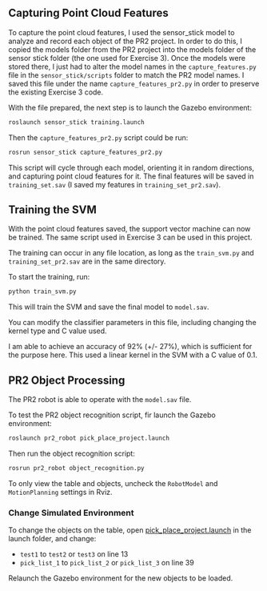 ## Capturing Point Cloud Features

To capture the point cloud features, I used the sensor_stick model to analyze and record each object of the PR2 project. In order to do this, I copied the models folder from the PR2 project into the models folder of the sensor stick folder (the one used for Exercise 3). Once the models were stored there, I just had to alter the model names in the `capture_features.py` file in the `sensor_stick/scripts` folder to match the PR2 model names. I saved this file under the name `capture_features_pr2.py` in order to preserve the existing Exercise 3 code.

With the file prepared, the next step is to launch the Gazebo environment:

```bash
roslaunch sensor_stick training.launch
```

Then the `capture_features_pr2.py` script could be run:

```bash
rosrun sensor_stick capture_features_pr2.py
```

This script will cycle through each model, orienting it in random directions, and capturing point cloud features for it. The final features will be saved in `training_set.sav` (I saved my features in `training_set_pr2.sav`).

## Training the SVM

With the point cloud features saved, the support vector machine can now be trained. The same script used in Exercise 3 can be used in this project.

The training can occur in any file location, as long as the `train_svm.py` and `training_set_pr2.sav` are in the same directory.

To start the training, run:

```bash
python train_svm.py
```

This will train the SVM and save the final model to `model.sav`.

You can modify the classifier parameters in this file, including changing the kernel type and C value used.

I am able to achieve an accuracy of 92% (+/- 27%), which is sufficient for the purpose here. This used a linear kernel in the SVM with a C value of 0.1.

## PR2 Object Processing

The PR2 robot is able to operate with the `model.sav` file.

To test the PR2 object recognition script, fir launch the Gazebo environment:

```bash
roslaunch pr2_robot pick_place_project.launch
```

Then run the object recognition script:

```bash
rosrun pr2_robot object_recognition.py
```

To only view the table and objects, uncheck the `RobotModel` and `MotionPlanning` settings in Rviz.

### Change Simulated Environment

To change the objects on the table, open [pick_place_project.launch](./../launch/pick_place_project.launch) in the launch folder, and change:

- `test1` to `test2` or `test3` on line 13
- `pick_list_1` to `pick_list_2` or `pick_list_3` on line 39

Relaunch the Gazebo environment for the new objects to be loaded.
